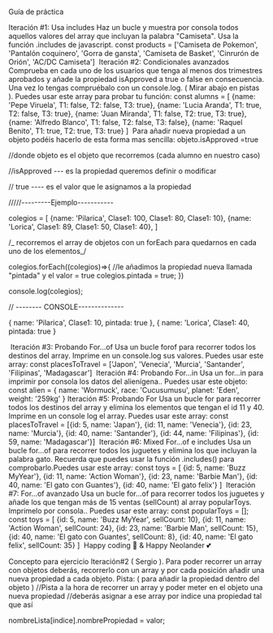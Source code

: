 Guía de práctica

Iteración #1: Usa includes
Haz un bucle y muestra por consola todos aquellos valores del array que incluyan la palabra "Camiseta". Usa la función .includes de javascript.
const products = ['Camiseta de Pokemon', 'Pantalón coquinero', 'Gorra de gansta', 'Camiseta de Basket', 'Cinrurón de Orión', 'AC/DC Camiseta']
​
Iteración #2: Condicionales avanzados
Comprueba en cada uno de los usuarios que tenga al menos dos trimestres aprobados y añade la propiedad isApproved a true o false en consecuencia. Una vez lo tengas compruébalo con un console.log.
( Mirar abajo en pistas ).
Puedes usar este array para probar tu función:
const alumns = [
{name: 'Pepe Viruela', T1: false, T2: false, T3: true},
{name: 'Lucia Aranda', T1: true, T2: false, T3: true},
{name: 'Juan Miranda', T1: false, T2: true, T3: true},
{name: 'Alfredo Blanco', T1: false, T2: false, T3: false},
{name: 'Raquel Benito', T1: true, T2: true, T3: true}
]
​
Para añadir nueva propiedad a un objeto podéis hacerlo de esta forma mas sencilla:
objeto.isApproved =true

//donde objeto es el objeto que recorremos (cada alumno en nuestro caso)

//isApproved --- es la propiedad queremos definir o modificar

// true ---- es el valor que le asignamos a la propiedad

/////---------Ejemplo-----------

colegios = [
{name: 'Pilarica', Clase1: 100, Clase1: 80, Clase1: 10},
{name: 'Lorica', Clase1: 89, Clase1: 50, Clase1: 40},
]

/_ recorremos el array de objetos con un forEach para quedarnos en cada uno
de los elementos_/

colegios.forEach((colegios)=>{
//le añadimos la propiedad nueva llamada "pintada" y el valor = true
colegios.pintada = true;
})

console.log(colegios);

// -------- CONSOLE--------------

{ name: 'Pilarica', Clase1: 10, pintada: true },
{ name: 'Lorica', Clase1: 40, pintada: true }

​
Iteración #3: Probando For...of
Usa un bucle forof para recorrer todos los destinos del array. Imprime en un console.log sus valores.
Puedes usar este array:
const placesToTravel = ['Japon', 'Venecia', 'Murcia', 'Santander', 'Filipinas', 'Madagascar']
​
Iteración #4: Probando For...in
Usa un for...in para imprimir por consola los datos del alienígena.. Puedes usar este objeto:
const alien = {
name: 'Wormuck',
race: 'Cucusumusu',
planet: 'Eden',
weight: '259kg'
}
​
Iteración #5: Probando For
Usa un bucle for para recorrer todos los destinos del array y elimina los elementos que tengan el id 11 y 40. Imprime en un console log el array. Puedes usar este array:
const placesToTravel = [{id: 5, name: 'Japan'}, {id: 11, name: 'Venecia'}, {id: 23, name: 'Murcia'}, {id: 40, name: 'Santander'}, {id: 44, name: 'Filipinas'}, {id: 59, name: 'Madagascar'}]
​
Iteración #6: Mixed For...of e includes
Usa un bucle for...of para recorrer todos los juguetes y elimina los que incluyan la palabra gato. Recuerda que puedes usar la función .includes() para comprobarlo.Puedes usar este array:
const toys = [
{id: 5, name: 'Buzz MyYear'},
{id: 11, name: 'Action Woman'},
{id: 23, name: 'Barbie Man'},
{id: 40, name: 'El gato con Guantes'},
{id: 40, name: 'El gato felix'}
]
​
Iteración #7: For...of avanzado
Usa un bucle for...of para recorrer todos los juguetes y añade los que tengan más de 15 ventas (sellCount) al array popularToys. Imprimelo por consola.. Puedes usar este array:
const popularToys = [];
const toys = [
{id: 5, name: 'Buzz MyYear', sellCount: 10},
{id: 11, name: 'Action Woman', sellCount: 24},
{id: 23, name: 'Barbie Man', sellCount: 15},
{id: 40, name: 'El gato con Guantes', sellCount: 8},
{id: 40, name: 'El gato felix', sellCount: 35}
]
​
Happy coding 🌟 & Happy Neolander 💕

Concepto para ejercicio Iteración#2 ( Sergio ).
Para poder recorrer un array con objetos deberás, recorrerlo con un array y por cada posición añadir una nueva propiedad a cada objeto.
Pista: ( para añadir la propiedad dentro del objeto )
//Pista a la hora de recorrer un array y poder meter en el objeto una nueva propiedad
//deberás asignar a ese array por indice una propiedad tal que así

nombreLista[indice].nombrePropiedad = valor;
